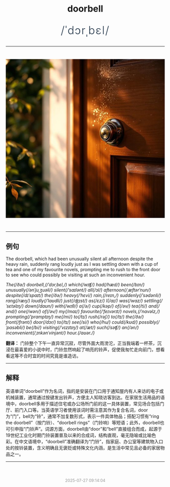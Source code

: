 <div align="center">

# doorbell

<div style="margin: 30px 0;">
<h1 style="font-size: 2.5em; font-weight: 300; letter-spacing: 2px; margin: 0; color: #2c3e50;">
/ˈdɔrˌbɛl/
</h1>
</div>

</div>

---

<div align="center" style="margin: 40px 0;">

![doorbell](images/doorbell.png)

</div>

---

## 例句

The doorbell, which had been unusually silent all afternoon despite the heavy rain, suddenly rang loudly just as I was settling down with a cup of tea and one of my favourite novels, prompting me to rush to the front door to see who could possibly be visiting at such an inconvenient hour.

*The(/ðə/) doorbell,(/ˈdɔrˌbɛl,/) which(/wɪʧ/) had(/hæd/) been(/bɪn/) unusually(/ənˈjuˌʒuəli/) silent(/ˈsaɪlənt/) all(/ɔl/) afternoon(/ˌæftərˈnun/) despite(/dɪˈspaɪt/) the(/ðə/) heavy(/ˈhɛvi/) rain,(/reɪn,/) suddenly(/ˈsədənli/) rang(/ræŋ/) loudly(/ˈlaʊdli/) just(/ʤɪst/) as(/ɛz/) I(/aɪ/) was(/wɑz/) settling(/ˈsɛtəlɪŋ/) down(/daʊn/) with(/wɪθ/) a(/ə/) cup(/kəp/) of(/əv/) tea(/ti/) and(/ənd/) one(/wən/) of(/əv/) my(/maɪ/) favourite(/ˈfeɪvərɪt/) novels,(/ˈnɑvəlz,/) prompting(/ˈprɑmptɪŋ/) me(/mi/) to(/tɪ/) rush(/rəʃ/) to(/tɪ/) the(/ðə/) front(/frənt/) door(/dɔr/) to(/tɪ/) see(/si/) who(/hu/) could(/kʊd/) possibly(/ˈpɑsəbli/) be(/bi/) visiting(/ˈvɪzɪtɪŋ/) at(/æt/) such(/səʧ/) an(/ən/) inconvenient(/ˌɪnkənˈvinjənt/) hour.(/aʊər./)*

**翻译：** 门铃整个下午一直异常沉寂，尽管外面大雨滂沱，正当我端着一杯茶，沉浸在最喜爱的小说中时，门铃忽然响起了响亮的铃声，促使我匆忙走向前门，想看看这等不合时宜的时间究竟是谁造访。

---

## 解释

英语单词“doorbell”作为名词，指的是安装在门口用于通知屋内有人来访的电子或机械装置，通常通过按键发出铃声，方便主人知晓访客到达。在家居生活用品的语境中，doorbell多用于描述住宅或办公场所门前的这一具体装置，常见场合包括门厅、前门入口等。当英语学习者使用该词时需注意其作为复合名词，door为“门”，bell为“铃”，通常不加复数形式，表示一件具体物品；搭配习惯有“ring the doorbell”（按门铃）、“doorbell rings”（门铃响）等短语；此外，doorbell也可引申指“门铃声”。词源方面，doorbell由“door”和“bell”直接组合而成，起源于19世纪工业化时期门铃装置普及以来的合成词，结构直观，毫无隐喻或比喻色彩。在中文语境中，“doorbell”准确翻译为“门铃”，指家庭、办公室等建筑物入口处的按铃装置，含义明确且无褒贬或特殊文化内涵，是生活中常见且必备的家居物品之一。


---

<div align="center" style="margin-top: 50px;">
<small style="color: #999; font-size: 0.9em;">2025-07-27 09:14:04</small>
</div>
